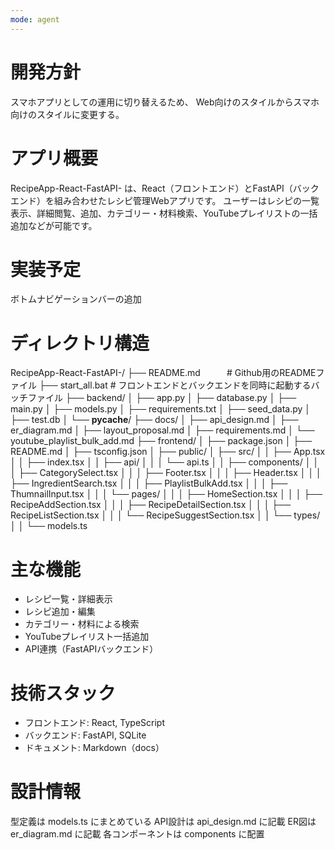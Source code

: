 ```yaml
---
mode: agent
---
```

# 開発方針
スマホアプリとしての運用に切り替えるため、
Web向けのスタイルからスマホ向けのスタイルに変更する。


# アプリ概要

RecipeApp-React-FastAPI- は、React（フロントエンド）とFastAPI（バックエンド）を組み合わせたレシピ管理Webアプリです。
ユーザーはレシピの一覧表示、詳細閲覧、追加、カテゴリー・材料検索、YouTubeプレイリストの一括追加などが可能です。

# 実装予定
ボトムナビゲーションバーの追加

# ディレクトリ構造　

RecipeApp-React-FastAPI-/
├── README.md　　　# Github用のREADMEファイル
├── start_all.bat  # フロントエンドとバックエンドを同時に起動するバッチファイル
├── backend/
│   ├── app.py
│   ├── database.py
│   ├── main.py
│   ├── models.py
│   ├── requirements.txt
│   ├── seed_data.py
│   ├── test.db
│   └── __pycache__/
├── docs/
│   ├── api_design.md
│   ├── er_diagram.md
│   ├── layout_proposal.md
│   ├── requirements.md
│   └── youtube_playlist_bulk_add.md
├── frontend/
│   ├── package.json
│   ├── README.md
│   ├── tsconfig.json
│   ├── public/
│   ├── src/
│   │   ├── App.tsx
│   │   ├── index.tsx
│   │   ├── api/
│   │   │   └── api.ts
│   │   ├── components/
│   │   │   ├── CategorySelect.tsx
│   │   │   ├── Footer.tsx
│   │   │   ├── Header.tsx
│   │   │   ├── IngredientSearch.tsx
│   │   │   ├── PlaylistBulkAdd.tsx
│   │   │   ├── ThumnailInput.tsx
│   │   │   └── pages/
│   │   │       ├── HomeSection.tsx
│   │   │       ├── RecipeAddSection.tsx
│   │   │       ├── RecipeDetailSection.tsx
│   │   │       ├── RecipeListSection.tsx
│   │   │       └── RecipeSuggestSection.tsx
│   │   └── types/
│   │       └── models.ts


# 主な機能
- レシピ一覧・詳細表示
- レシピ追加・編集
- カテゴリー・材料による検索
- YouTubeプレイリスト一括追加
- API連携（FastAPIバックエンド）

# 技術スタック
- フロントエンド: React, TypeScript
- バックエンド: FastAPI, SQLite
- ドキュメント: Markdown（docs）

# 設計情報
型定義は models.ts にまとめている
API設計は api_design.md に記載
ER図は er_diagram.md に記載
各コンポーネントは components に配置